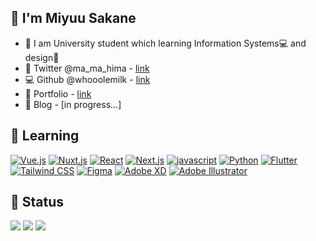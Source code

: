 ## 🐇 I'm Miyuu Sakane
- 🏫 I am University student which learning Information Systems💻 and design🎨
- 💌 Twitter @ma_ma_hima - [link](https://twitter.com/ma_ma_hima)
- 💻 Github @whooolemilk - [link](https://github.com/whooolemilk)
- 📝 Portfolio - [link](https://whooolemilk.github.io/Portfolio/)
- 📖 Blog - [in progress...]

## 🌱 Learning
[![Vue.js](https://img.shields.io/badge/-Vue.js-ffffff?style=for-the-badge&labelColor=4fc08d&logoColor=ffffff&color=f5f5f5&logo=Vue.js)](https://jp.vuejs.org/)
[![Nuxt.js](https://img.shields.io/badge/-Nuxt.js-ffffff?style=for-the-badge&labelColor=00c58e&logoColor=ffffff&color=f5f5f5&logo=Nuxt.js)](https://ja.nuxtjs.org/)
[![React](https://img.shields.io/badge/-React-ffffff?style=for-the-badge&labelColor=61daf8&logoColor=ffffff&color=f5f5f5&logo=React)](https://ja.reactjs.org/)
[![Next.js](https://img.shields.io/badge/-Next.js-ffffff?style=for-the-badge&labelColor=000000&logoColor=ffffff&color=f5f5f5&logo=Next.js)](https://nextjs.org/)
[![javascript](https://img.shields.io/badge/-javascript-ffffff?style=for-the-badge&labelColor=F7DF1E&logoColor=ffffff&color=f5f5f5&logo=javascript)](https://developer.mozilla.org/en-US/docs/Web/javascript)
[![Python](https://img.shields.io/badge/-Python-ffffff?style=for-the-badge&labelColor=3776AB&logoColor=ffffff&color=f5f5f5&logo=python)](https://www.python.org/)
[![Flutter](https://img.shields.io/badge/-flutter-ffffff?style=for-the-badge&labelColor=02569B&logoColor=ffffff&color=f5f5f5&logo=flutter)](https://flutter.dev/)
[![Tailwind CSS](https://img.shields.io/badge/-tailwind_css-ffffff?style=for-the-badge&labelColor=38B2AC&logoColor=ffffff&color=f5f5f5&logo=tailwind-css)](https://tailwindcss.com/)
[![Figma](https://img.shields.io/badge/-Figma-ffffff?style=for-the-badge&labelColor=f24e1e&logoColor=ffffff&color=f5f5f5&logo=Figma)](https://www.figma.com/)
[![Adobe XD](https://img.shields.io/badge/-Adobe%20XD-ffffff?style=for-the-badge&labelColor=ff61f6&logoColor=ffffff&color=f5f5f5&logo=Adobe-XD)](https://www.adobe.com/jp/products/xd.html)
[![Adobe Illustrator](https://img.shields.io/badge/-Adobe%20Illustrator-ffffff?style=for-the-badge&labelColor=ff9A00&logoColor=ffffff&color=f5f5f5&logo=Adobe-Illustrator)](https://www.adobe.com/jp/products/illustrator.html)


## 🌟 Status
[![](https://raw.githubusercontent.com/whooolemilk/whooolemilk/main/profile-summary-card-output/nord_bright/0-profile-details.svg)](https://github.com/vn7n24fzkq/github-profile-summary-cards)
[![](https://raw.githubusercontent.com/whooolemilk/whooolemilk/main/profile-summary-card-output/nord_bright/3-stats.svg)](https://github.com/vn7n24fzkq/github-profile-summary-cards)
[![](https://raw.githubusercontent.com/whooolemilk/whooolemilk/main/profile-summary-card-output/nord_bright/2-most-commit-language.svg)](https://github.com/vn7n24fzkq/github-profile-summary-cards)
<!--
**whooolemilk/whooolemilk** is a ✨ _special_ ✨ repository because its `README.md` (this file) appears on your GitHub profile.

Here are some ideas to get you started:

- 🔭 I’m currently working on ...
- 🌱 I’m currently learning ...
- 👯 I’m looking to collaborate on ...
- 🤔 I’m looking for help with ...
- 💬 Ask me about ...
- 📫 How to reach me: ...
- 😄 Pronouns: ...
- ⚡ Fun fact: ...
-->
